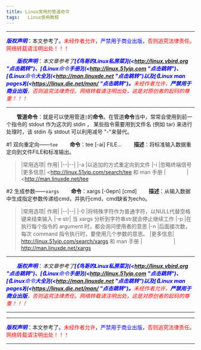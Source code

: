 ```yaml
---
title: Linux常用的管道命令
tags:   Linux使用教程
---
```


------

<font color=blue>**_版权声明_**</font>：本文参考了<font color=blue>。</font><font color=red>未经作者允许</font>，<font color=blue>严禁用于商业出版</font>，<font color=red>否则追究法律责任。网络转载请注明出处！！！</font>


&emsp;&emsp;***<font color=blue>版权声明</font>***：*本文章参考了<font color=blue >**[《鸟哥的Linux私房菜》](<http://linux.vbird.org "点击跳转")、[《Linux**命令**手册》](<http://linux.51yip.com "点击跳转")、[《Linux**命令**大全》](<http://man.linuxde.net "点击跳转")以及[《Linux man pages》](<https://linux.die.net/man/ "点击跳转")。**</font><font color=red>未经作者允许，**<font color=blue>严禁用于商业出版</font>**，否则追究法律责任。网络转载请注明出处，这是对原创者的起码的尊重！！！*</font>

---


&emsp;&emsp;**管道命令**：就是可以使用管道`|`的**命令**。在管道**命令**当中，常常会使用到前一个指令的 stdout 作为这次的 stdin ， 某些指令需要用到文件名 (例如 tar) 来进行处理时，该 stdin 与 stdout 可以利用减号 "-"来替代。


#1 双向重定向——`tee`
&emsp;&emsp;**命令**：tee [-ai] FILE... 
&emsp;&emsp;**描述**：将标准输入数据重定向到文件FILE和标准输出。

>|常用选项|	作用|
|--|--|
|-a	|以追加的方式重定向到文件
|-i	|忽略终端信号
|更多信息|	<<http://linux.51yip.com/search/tee> 和 man 手册
|&emsp;&emsp;&emsp;&emsp;|	<<http://man.linuxde.net/tee>


#2 生成参数——`xargs`
&emsp;&emsp;**命令**：xargs [-0epn] [cmd] 
&emsp;&emsp;**描述**：从输入数据中生成指定参数传递给cmd，并执行cmd，cmd缺省为echo。

>|常用选项|	作用|
|--|--|
|-0	|将特殊字符作为普通字符，以NULL代替空格键来结束输入
|-e str|	当 xargs 分析到字符串str就会停止继续工作
|-p	|在执行每个指令的 argument 时，都会询问使用者的意思
|-n	|后面接次数，每次 command 指令执行时，要使用几个参数的意思。
|更多信息|	<http://linux.51yip.com/search/xargs> 和 man 手册
|&emsp;&emsp;&emsp;&emsp;&emsp;&emsp;|	<http://man.linuxde.net/xargs>




---

&emsp;&emsp;***<font color=blue>版权声明</font>***：*本文章参考了<font color=blue >**[《鸟哥的Linux私房菜》](<http://linux.vbird.org "点击跳转")、[《Linux**命令**手册》](<http://linux.51yip.com "点击跳转")、[《Linux**命令**大全》](<http://man.linuxde.net "点击跳转")以及[《Linux man pages》](<https://linux.die.net/man/ "点击跳转")。**</font><font color=red>未经作者允许，**<font color=blue>严禁用于商业出版</font>**，否则追究法律责任。网络转载请注明出处，这是对原创者的起码的尊重！！！*</font>

---




------

<font color=blue>**_版权声明_**</font>：本文参考了<font color=blue>。</font><font color=red>未经作者允许</font>，<font color=blue>严禁用于商业出版</font>，<font color=red>否则追究法律责任。网络转载请注明出处！！！</font>

------
